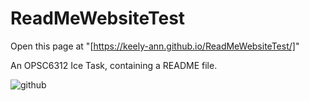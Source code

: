 # ReadMeWebsiteTest

Open this page at "[https://keely-ann.github.io/ReadMeWebsiteTest/]"

An OPSC6312 Ice Task, containing a README file.

![github](https://github.com/Keely-Ann/ReadMeWebsiteTest/assets/101563674/18534267-e1da-4733-b418-6e0a12a05f70)

